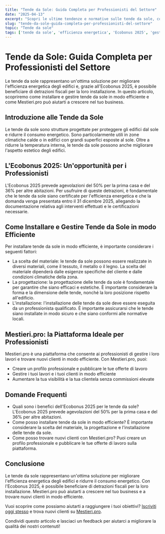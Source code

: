```yaml
---
title: "Tende da Sole: Guida Completa per Professionisti del Settore"
date: "2025-04-13"
excerpt: "Scopri le ultime tendenze e normative sulle tende da sole, come installarle e gestirle in modo efficiente, e come Mestieri.pro può aiutarti a crescere nel tuo business."
slug: "tende-da-sole-guida-completa-per-professionisti-del-settore"
topic: "Tende da sole"
tags: ['tende da sole', 'efficienza energetica', 'Ecobonus 2025', 'gestione lavori', 'piattaforme senza commissioni']
---
```

# Tende da Sole: Guida Completa per Professionisti del Settore

Le tende da sole rappresentano un'ottima soluzione per migliorare l'efficienza energetica degli edifici e, grazie all'Ecobonus 2025, è possibile beneficiare di detrazioni fiscali per la loro installazione. In questo articolo, scopriremo come installare e gestire tende da sole in modo efficiente e come Mestieri.pro può aiutarti a crescere nel tuo business.

## Introduzione alle Tende da Sole

Le tende da sole sono strutture progettate per proteggere gli edifici dal sole e ridurre il consumo energetico. Sono particolarmente utili in zone climatiche calde o in edifici con grandi superfici esposte al sole. Oltre a ridurre la temperatura interna, le tende da sole possono anche migliorare l'aspetto estetico degli edifici.

## L'Ecobonus 2025: Un'opportunità per i Professionisti

L'Ecobonus 2025 prevede agevolazioni del 50% per la prima casa e del 36% per altre abitazioni. Per usufruire di queste detrazioni, è fondamentale che le tende da sole siano certificate per l'efficienza energetica e che la domanda venga presentata entro il 31 dicembre 2025, allegando la documentazione relativa agli interventi effettuati e le certificazioni necessarie.

## Come Installare e Gestire Tende da Sole in modo Efficiente

Per installare tende da sole in modo efficiente, è importante considerare i seguenti fattori:

* La scelta del materiale: le tende da sole possono essere realizzate in diversi materiali, come il tessuto, il metallo o il legno. La scelta del materiale dipenderà dalle esigenze specifiche del cliente e dalle condizioni climatiche della zona.
* La progettazione: la progettazione delle tende da sole è fondamentale per garantire che siano efficaci e estetiche. È importante considerare la forma e la dimensione delle tende, nonché la loro posizione rispetto all'edificio.
* L'installazione: l'installazione delle tende da sole deve essere eseguita da un professionista qualificato. È importante assicurarsi che le tende siano installate in modo sicuro e che siano conformi alle normative locali.

## Mestieri.pro: la Piattaforma Ideale per Professionisti

Mestieri.pro è una piattaforma che consente ai professionisti di gestire i loro lavori e trovare nuovi clienti in modo efficiente. Con Mestieri.pro, puoi:

* Creare un profilo professionale e pubblicare le tue offerte di lavoro
* Gestire i tuoi lavori e i tuoi clienti in modo efficiente
* Aumentare la tua visibilità e la tua clientela senza commissioni elevate

## Domande Frequenti

* Quali sono i benefici dell'Ecobonus 2025 per le tende da sole?
 L'Ecobonus 2025 prevede agevolazioni del 50% per la prima casa e del 36% per altre abitazioni.
* Come posso installare tende da sole in modo efficiente?
 È importante considerare la scelta del materiale, la progettazione e l'installazione delle tende da sole.
* Come posso trovare nuovi clienti con Mestieri.pro?
 Puoi creare un profilo professionale e pubblicare le tue offerte di lavoro sulla piattaforma.

## Conclusione

Le tende da sole rappresentano un'ottima soluzione per migliorare l'efficienza energetica degli edifici e ridurre il consumo energetico. Con l'Ecobonus 2025, è possibile beneficiare di detrazioni fiscali per la loro installazione. Mestieri.pro può aiutarti a crescere nel tuo business e a trovare nuovi clienti in modo efficiente. 

Vuoi scoprire come possiamo aiutarti a raggiungere i tuoi obiettivi? [Iscriviti oggi stesso](https://mestieri.pro/info) e trova nuovi clienti su [Mestieri.pro](https://mestieri.pro).

Condividi questo articolo e lasciaci un feedback per aiutarci a migliorare la qualità dei nostri contenuti!